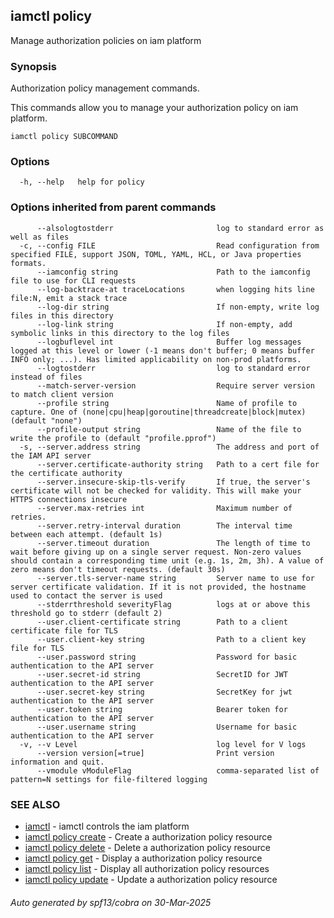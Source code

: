 ## iamctl policy

Manage authorization policies on iam platform

### Synopsis

Authorization policy management commands.

 This commands allow you to manage your authorization policy on iam platform.

```
iamctl policy SUBCOMMAND
```

### Options

```
  -h, --help   help for policy
```

### Options inherited from parent commands

```
      --alsologtostderr                       log to standard error as well as files
  -c, --config FILE                           Read configuration from specified FILE, support JSON, TOML, YAML, HCL, or Java properties formats.
      --iamconfig string                      Path to the iamconfig file to use for CLI requests
      --log-backtrace-at traceLocations       when logging hits line file:N, emit a stack trace
      --log-dir string                        If non-empty, write log files in this directory
      --log-link string                       If non-empty, add symbolic links in this directory to the log files
      --logbuflevel int                       Buffer log messages logged at this level or lower (-1 means don't buffer; 0 means buffer INFO only; ...). Has limited applicability on non-prod platforms.
      --logtostderr                           log to standard error instead of files
      --match-server-version                  Require server version to match client version
      --profile string                        Name of profile to capture. One of (none|cpu|heap|goroutine|threadcreate|block|mutex) (default "none")
      --profile-output string                 Name of the file to write the profile to (default "profile.pprof")
  -s, --server.address string                 The address and port of the IAM API server
      --server.certificate-authority string   Path to a cert file for the certificate authority
      --server.insecure-skip-tls-verify       If true, the server's certificate will not be checked for validity. This will make your HTTPS connections insecure
      --server.max-retries int                Maximum number of retries.
      --server.retry-interval duration        The interval time between each attempt. (default 1s)
      --server.timeout duration               The length of time to wait before giving up on a single server request. Non-zero values should contain a corresponding time unit (e.g. 1s, 2m, 3h). A value of zero means don't timeout requests. (default 30s)
      --server.tls-server-name string         Server name to use for server certificate validation. If it is not provided, the hostname used to contact the server is used
      --stderrthreshold severityFlag          logs at or above this threshold go to stderr (default 2)
      --user.client-certificate string        Path to a client certificate file for TLS
      --user.client-key string                Path to a client key file for TLS
      --user.password string                  Password for basic authentication to the API server
      --user.secret-id string                 SecretID for JWT authentication to the API server
      --user.secret-key string                SecretKey for jwt authentication to the API server
      --user.token string                     Bearer token for authentication to the API server
      --user.username string                  Username for basic authentication to the API server
  -v, --v Level                               log level for V logs
      --version version[=true]                Print version information and quit.
      --vmodule vModuleFlag                   comma-separated list of pattern=N settings for file-filtered logging
```

### SEE ALSO

* [iamctl](iamctl.md)	 - iamctl controls the iam platform
* [iamctl policy create](iamctl_policy_create.md)	 - Create a authorization policy resource
* [iamctl policy delete](iamctl_policy_delete.md)	 - Delete a authorization policy resource
* [iamctl policy get](iamctl_policy_get.md)	 - Display a authorization policy resource
* [iamctl policy list](iamctl_policy_list.md)	 - Display all authorization policy resources
* [iamctl policy update](iamctl_policy_update.md)	 - Update a authorization policy resource

###### Auto generated by spf13/cobra on 30-Mar-2025

